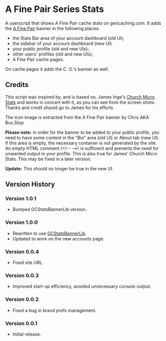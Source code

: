 # A Fine Pair Series Stats

A userscript that shows A Fine Pair cache stats on geocaching.com. It adds the [A Fine Pair](https://www.afinepair.co.uk/) banner in the following places:

* the Stats Bar area of your account dashboard (old UI);
* the sidebar of your account dashboard (new UI)
* your public profile (old and new UIs);
* other users' profiles (old and new UIs);
* A Fine Pair cache pages.

On cache pages it adds the C. O.'s banner as well.

## Credits

This script was inspired by, and is based on, James Inge's [Church Micro Stats](https://greasyfork.org/en/scripts/9641-church-micro-stats) and works in concert with it, as you can see from the screen shots. Thanks and credit should go to James for his efforts.

The icon image is extracted from the A Fine Pair banner by Chris AKA Bus.Stop

__Please note:__ in order for the banner to be added to your public profile, you need to have some content in the "Bio" area (old UI) or About tab (new UI). If this area is empty, the necessary container is not generated by the site. An empty HTML comment (&#60;!-- --&#62;) is sufficient and prevents the need for unwanted output in your profile. This is also true for James' Church Micro Stats. This may be fixed in a later version.

__Update:__ This should no longer be true in the new UI.

## Version History

### Version 1.0.1

* Bumped GCStatsBannerLib version.

### Version 1.0.0

* Rewritten to use [GCStatsBannerLib](https://greasyfork.org/en/scripts/389508-gc-stats-banner-library).
* Updated to work on the new accounts page.

### Version 0.0.4

* Fixed site URL.

### Version 0.0.3

* Improved start-up efficiency, avoided unnecessary console output.

### Version 0.0.2

* Fixed a bug in brand prefs management.

### Version 0.0.1

* Initial release.
